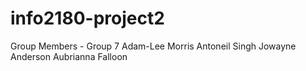 # info2180-project2
Group Members - Group 7
Adam-Lee Morris 
Antoneil Singh 
Jowayne Anderson
Aubrianna Falloon 